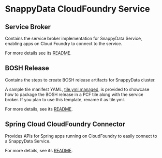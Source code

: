 
# SnappyData CloudFoundry Service

## Service Broker
Contains the service broker implementation for SnappyData Service, enabling apps on Cloud Foundry to connect to the service.

For more details see its [README](snappydata-service-broker/README.md).

## BOSH Release
Contains the steps to create BOSH release artifacts for SnappyData cluster.

A sample tile manifest YAML, [tile.yml.managed](snappydata-service-broker/tile.yml.managed), is provided to showcase how to package the BOSH release in a PCF tile along with the service broker. If you plan to use this template, rename it as tile.yml.

For more details, see its [README](snappy-managed-service/README.md).

## Spring Cloud CloudFoundry Connector
Provides APIs for Spring apps running on CloudFoundry to easily connect to a SnappyData Service.

For more details, see its [README](snappydata-connector/README.md).

